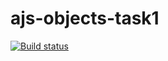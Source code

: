 # ajs-objects-task1

[![Build status](https://ci.appveyor.com/api/projects/status/l52l680rwtefq2fj/branch/master?svg=true)](https://ci.appveyor.com/project/Lazy-ferret/ajs-objects-task1/branch/master)
